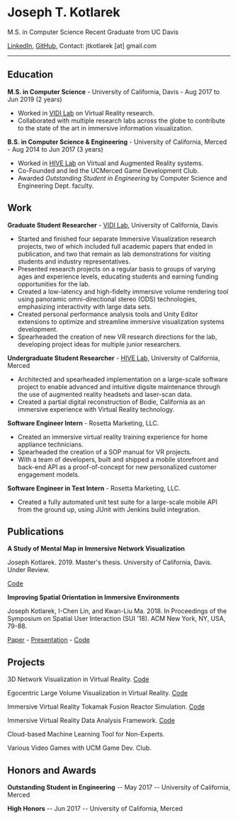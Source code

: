 # Joseph T. Kotlarek

M.S. in Computer Science Recent Graduate from UC Davis

[LinkedIn](https://www.linkedin.com/in/joseph-kotlarek), [GitHub](https://github.com/jkotlarek), Contact: jtkotlarek [at] gmail.com

---

## Education

**M.S. in Computer Science** - University of California, Davis - Aug 2017 to Jun 2019 (2 years)

- Worked in [VIDI Lab](https://vidi.cs.ucdavis.edu/) on Virtual Reality research.
- Collaborated with multiple research labs across the globe to contribute to the state of the art in immersive information visualization.

**B.S. in Computer Science & Engineering** - University of California, Merced - Aug 2014 to Jun 2017 (3 years)

- Worked in [HIVE Lab](http://worldheritage.ucmerced.edu/lab) on Virtual and Augmented Reality systems.
- Co-Founded and led the UCMerced Game Development Club.
- Awarded *Outstanding Student in Engineering* by Computer Science and Engineering Dept. faculty.

## Work

**Graduate Student Researcher** - [VIDI Lab](https://vidi.cs.ucdavis.edu/), University of California, Davis
- Started and finished four separate Immersive Visualization research projects, two of which included full academic papers that ended in publication, and two that remain as lab demonstrations for visiting students and industry representatives.
- Presented research projects on a regular basis to groups of varying ages and experience levels, educating students and earning funding opportunities for the lab.
- Created a low-latency and high-fidelty immersive volume rendering tool using panoramic omni-directional stereo (ODS) technologies, emphasizing interactivity with large data sets.
- Created personal performance analysis tools and Unity Editor extensions to optimize and streamline immersive visualization systems development.
- Spearheaded the creation of new VR research directions for the lab, developing project ideas for multiple junior researchers.

**Undergraduate Student Researcher** - [HIVE Lab](http://worldheritage.ucmerced.edu/lab), University of California, Merced
- Architected and spearheaded implementation on a large-scale software project to enable advanced and intuitive digsite maintenance through the use of augmented reality headsets and laser-scan data.
- Created a partial digital reconstruction of Bodie, California as an immersive experience with Virtual Reality technology. 

**Software Engineer Intern** - Rosetta Marketing, LLC.
- Created an immersive virtual reality training experience for home appliance technicians.
- Spearheaded the creation of a SOP manual for VR projects.
- With a team of developers,  built and shipped a mobile storefront and back-end API as a proof-of-concept for new personalized customer engagement models.

**Software Engineer in Test Intern** - Rosetta Marketing, LLC.
- Created a fully automated unit test suite for a large-scale mobile API from the ground up, using JUnit with Jenkins build integration.

## Publications

**A Study of Mental Map in Immersive Network Visualization**

Joseph Kotlarek. 2019. Master's thesis. University of California, Davis. Under Review.

[Code](https://github.com/jkotlarek/VidiVRNetworkVis)

**Improving Spatial Orientation in Immersive Environments**

Joseph Kotlarek, I-Chen Lin, and Kwan-Liu Ma. 2018. In Proceedings of the Symposium on Spatial User Interaction (SUI '18). ACM New York, NY, USA, 79-88.

[Paper](https://dl.acm.org/citation.cfm?doid=3267782.3267792) - [Presentation](https://www.youtube.com/watch?v=FTz-UwdWKfA) - [Code](https://github.com/jkotlarek/VidiVRTokamak)

## Projects

3D Network Visualization in Virtual Reality. 
[Code](https://github.com/jkotlarek/VidiVRNetworkVis)

Egocentric Large Volume Visualization in Virtual Reality. 
[Code](https://github.com/jkotlarek/VidiVRVolVis)

Immersive Virtual Reality Tokamak Fusion Reactor Simulation. 
[Code](https://github.com/jkotlarek/VidiVRTokamak)

Immersive Virtual Reality Data Analysis Framework. 
[Code](https://github.com/jkotlarek/VidiVRWall)

Cloud-based Machine Learning Tool for Non-Experts. 

Various Video Games with UCM Game Dev. Club. 

## Honors and Awards

**Outstanding Student in Engineering** -- May 2017 -- University of California, Merced

**High Honors** -- Jun 2017 -- University of California, Merced